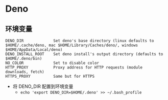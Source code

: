 # Deno

## 环境变量

```text
DENO_DIR             Set deno's base directory (linux defaults to $HOME/.cache/deno, mac $HOME/Library/Caches/deno/, windows $HOME/AppData/Local/deno)
DENO_INSTALL_ROOT    Set deno install's output directory (defaults to $HOME/.deno/bin)
NO_COLOR             Set to disable color
HTTP_PROXY           Proxy address for HTTP requests (module downloads, fetch)
HTTPS_PROXY          Same but for HTTPS
```

+ 将 DENO_DIR 配置到环境变量
  + `echo 'export DENO_DIR=$HOME/.deno' >> ~/.bash_profile`
